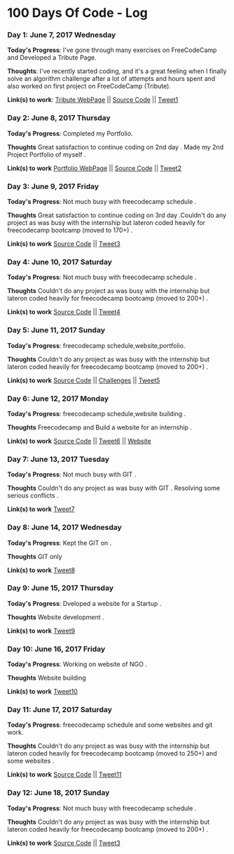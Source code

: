 # 100 Days Of Code - Log

### Day 1: June 7, 2017 Wednesday

**Today's Progress**: I've gone through many exercises on FreeCodeCamp and Developed a Tribute Page.

**Thoughts**: I've recently started coding, and it's a great feeling when I finally solve an algorithm challenge after a lot of attempts and hours spent and also worked on first project on FreeCodeCamp (Tribute).

**Link(s) to work**: [Tribute WebPage](https://codepen.io/harrypottero/pen/dRorWX) || [Source Code](https://github.com/harrypotter0/WebSummer/tree/master/TributePage) || [Tweet1](https://twitter.com/akashkandpal123/status/872829249245388800)


### Day 2: June 8, 2017 Thursday

**Today's Progress**: Completed my Portfolio.

**Thoughts** Great satisfaction to continue coding on 2nd day . Made my 2nd Project Portfolio of myself .

**Link(s) to work** [Portfolio WebPage](https://codepen.io/harrypottero/pen/awvEdm)
 || [Source Code](https://github.com/harrypotter0/WebSummer/tree/master/Portfolio) || [Tweet2](https://twitter.com/akashkandpal123/status/872828539988586496)


### Day 3: June 9, 2017 Friday

**Today's Progress**: Not much busy with freecodecamp schedule .

**Thoughts** Great satisfaction to continue coding on 3rd day .Couldn't do any project as was busy with the internship but lateron coded heavily for freecodecamp bootcamp (moved to 170+) .

**Link(s) to work** [Source Code](https://www.freecodecamp.com/challenges/local-scope-and-functions) || [Tweet3](https://twitter.com/akashkandpal123/status/873131328329457665)


### Day 4: June 10, 2017 Saturday

**Today's Progress**: Not much busy with freecodecamp schedule .

**Thoughts** Couldn't do any project as was busy with the internship but lateron coded heavily for freecodecamp bootcamp (moved to 200+) .

**Link(s) to work** [Source Code](https://www.freecodecamp.com/challenges/accessing-objects-properties-with-variables) || [Tweet4](https://twitter.com/akashkandpal123/status/873804344507981824) 


### Day 5: June 11, 2017 Sunday

**Today's Progress**: freecodecamp schedule,website,portfolio.

**Thoughts** Couldn't do any project as was busy with the internship but lateron coded heavily for freecodecamp bootcamp (moved to 200+) .

**Link(s) to work** [Source Code](https://t.co/ObKlgYe4Ak) || [Challenges](https://t.co/OTQJVTAHxV) || [Tweet5](https://twitter.com/akashkandpal123/status/874214782798319620)


### Day 6: June 12, 2017 Monday

**Today's Progress**: freecodecamp schedule,website building .

**Thoughts** Freecodecamp and Build a website for an internship .

**Link(s) to work** [Source Code](https://t.co/0W1PhQ3hLD) || [Tweet6](https://twitter.com/akashkandpal123/status/874217805251563522) || [Website](https://t.co/ObKlgYe4Ak)


### Day 7: June 13, 2017 Tuesday

**Today's Progress**: Not much busy with GIT .

**Thoughts** Couldn't do any project as was busy with GIT . Resolving some serious conflicts .

**Link(s) to work** [Tweet7](https://twitter.com/akashkandpal123/status/874780869134876672)


### Day 8: June 14, 2017 Wednesday

**Today's Progress**: Kept the GIT on  .

**Thoughts** GIT only 

**Link(s) to work** [Tweet8](https://twitter.com/akashkandpal123/status/875183652702912512)


### Day 9: June 15, 2017 Thursday

**Today's Progress**: Dveloped a website for a Startup .

**Thoughts** Website development .

**Link(s) to work**  [Tweet9](https://twitter.com/akashkandpal123/status/875184022598672384)


### Day 10: June 16, 2017 Friday

**Today's Progress**: Working on website of NGO  .

**Thoughts** Website building 

**Link(s) to work** [Tweet10](https://twitter.com/akashkandpal123/status/875949568424374272)


### Day 11: June 17, 2017 Saturday

**Today's Progress**: freecodecamp schedule and some websites and git work.

**Thoughts** Couldn't do any project as was busy with the internship but lateron coded heavily for freecodecamp bootcamp (moved to 250+) and some websites .

**Link(s) to work** [Source Code](https://www.freecodecamp.com/challenges/check-for-palindromes) || [Tweet11](https://twitter.com/akashkandpal123/status/875949671939805184)


### Day 12: June 18, 2017 Sunday

**Today's Progress**: Not much busy with freecodecamp schedule .

**Thoughts** Couldn't do any project as was busy with the internship but lateron coded heavily for freecodecamp bootcamp (moved to 200+) .

**Link(s) to work** [Source Code](https://www.freecodecamp.com/challenges/accessing-objects-properties-with-variables) || [Tweet3](https://twitter.com/akashkandpal123/status/873804344507981824)


